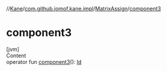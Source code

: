 //[Kane](../../index.md)/[com.github.jomof.kane.impl](../index.md)/[MatrixAssign](index.md)/[component3](component3.md)



# component3  
[jvm]  
Content  
operator fun [component3](component3.md)(): [Id](../index.md#%5Bcom.github.jomof.kane.impl%2FId%2F%2F%2FPointingToDeclaration%2F%5D%2FClasslikes%2F-1279169165)  



